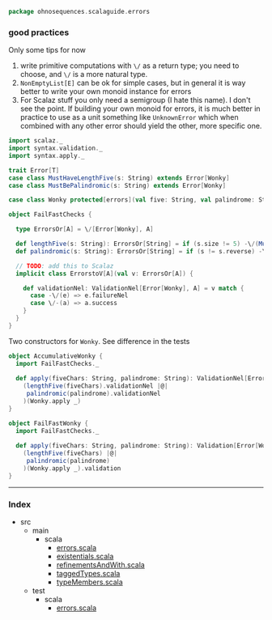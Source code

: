 
```scala
package ohnosequences.scalaguide.errors
```


### good practices

Only some tips for now

1. write primitive computations with `\/` as a return type; you need to choose, and `\/` is a more natural type.
2. `NonEmptyList[E]` can be ok for simple cases, but in general it is way better to write your own monoid instance for errors
3. For Scalaz stuff you only need a semigroup (I hate this name). I don't see the point. If building your own monoid for errors, it is much better in practice to use as a unit something like `UnknownError` which when combined with any other error should yield the other, more specific one.



```scala
import scalaz._
import syntax.validation._
import syntax.apply._

trait Error[T]
case class MustHaveLengthFive(s: String) extends Error[Wonky]
case class MustBePalindromic(s: String) extends Error[Wonky]

case class Wonky protected[errors](val five: String, val palindrome: String)

object FailFastChecks {

  type ErrorsOr[A] = \/[Error[Wonky], A]

  def lengthFive(s: String): ErrorsOr[String] = if (s.size != 5) -\/(MustHaveLengthFive(s)) else \/-(s)
  def palindromic(s: String): ErrorsOr[String] = if (s != s.reverse) -\/(MustBePalindromic(s)) else \/-(s)

  // TODO: add this to Scalaz
  implicit class ErrorstoV[A](val v: ErrorsOr[A]) {

    def validationNel: ValidationNel[Error[Wonky], A] = v match {
      case -\/(e) => e.failureNel
      case \/-(a) => a.success
    }
  }
}
```

Two constructors for `Wonky`. See difference in the tests

```scala
object AccumulativeWonky {
  import FailFastChecks._ 
    
  def apply(fiveChars: String, palindrome: String): ValidationNel[Error[Wonky], Wonky] =
    (lengthFive(fiveChars).validationNel |@| 
     palindromic(palindrome).validationNel
    )(Wonky.apply _)
}

object FailFastWonky {
  import FailFastChecks._ 
    
  def apply(fiveChars: String, palindrome: String): Validation[Error[Wonky], Wonky] = 
    (lengthFive(fiveChars) |@|
     palindromic(palindrome)
    )(Wonky.apply _).validation 
}

```


------

### Index

+ src
  + main
    + scala
      + [errors.scala][main/scala/errors.scala]
      + [existentials.scala][main/scala/existentials.scala]
      + [refinementsAndWith.scala][main/scala/refinementsAndWith.scala]
      + [taggedTypes.scala][main/scala/taggedTypes.scala]
      + [typeMembers.scala][main/scala/typeMembers.scala]
  + test
    + scala
      + [errors.scala][test/scala/errors.scala]

[main/scala/errors.scala]: errors.scala.md
[main/scala/existentials.scala]: existentials.scala.md
[main/scala/refinementsAndWith.scala]: refinementsAndWith.scala.md
[main/scala/taggedTypes.scala]: taggedTypes.scala.md
[main/scala/typeMembers.scala]: typeMembers.scala.md
[test/scala/errors.scala]: ../../test/scala/errors.scala.md